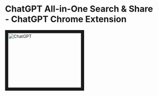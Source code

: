 # ChatGPT All-in-One Search &amp; Share - ChatGPT Chrome Extension

<a href="[http://www.youtube.com/watch?feature=player_embedded&v=YOUR_VIDEO_ID](https://www.youtube.com/watch?v=lT1tPovC3kw)" target="_blank">
<img src="[http://img.youtube.com/vi/YOUR_VIDEO_ID/0.jpg](https://public-files.gumroad.com/eewgs5p9x72u2an0it4djcjrl7l4)" alt="ChatGPT " width="240" height="180" border="10" />
</a>
